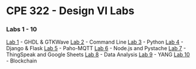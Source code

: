 # CPE 322 - Design VI Labs
### Labs 1 - 10

[Lab 1](https://github.com/ChristopherSpadavecchia/CPE-322---Design-VI/blob/main/Lab%201/Lab1.md) - GHDL & GTKWave
[Lab 2](https://github.com/ChristopherSpadavecchia/CPE-322---Design-VI/blob/main/Lab%202/Lab2.md) - Command Line
[Lab 3](https://github.com/ChristopherSpadavecchia/CPE-322---Design-VI/blob/main/Lab%203/Lab3.md) - Python
[Lab 4](https://github.com/ChristopherSpadavecchia/CPE-322---Design-VI/blob/main/Lab%204/Lab4.md) - Django & Flask
[Lab 5](https://github.com/ChristopherSpadavecchia/CPE-322---Design-VI/blob/main/Lab%205/Lab5.md) - Paho-MQTT
[Lab 6](https://github.com/ChristopherSpadavecchia/CPE-322---Design-VI/blob/main/Lab%206/Lab6.md) - Node.js and Pystache
[Lab 7](https://github.com/ChristopherSpadavecchia/CPE-322---Design-VI/blob/main/Lab%207/Lab7.md) - ThingSpeak and Google Sheets
[Lab 8](https://github.com/ChristopherSpadavecchia/CPE-322---Design-VI/blob/main/Lab%208/Lab8.md) - Data Analysis
[Lab 9](https://github.com/ChristopherSpadavecchia/CPE-322---Design-VI/blob/main/Lab%209/Lab9.md) - YANG
[Lab 10](https://github.com/ChristopherSpadavecchia/CPE-322---Design-VI/blob/main/Lab%210/Lab10.md) - Blockchain
